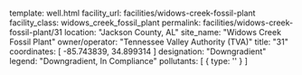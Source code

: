 template: well.html
facility_url: facilities/widows-creek-fossil-plant
facility_class: widows_creek_fossil_plant
permalink: facilities/widows-creek-fossil-plant/31
location: "Jackson County, AL"
site_name: "Widows Creek Fossil Plant"
owner/operator: "Tennessee Valley Authority (TVA)"
title: "31"
coordinates: [
  -85.743839,
  34.899314
]
designation: "Downgradient"
legend: "Downgradient, In Compliance"
pollutants: [
  {
    type: ''
  }
]

